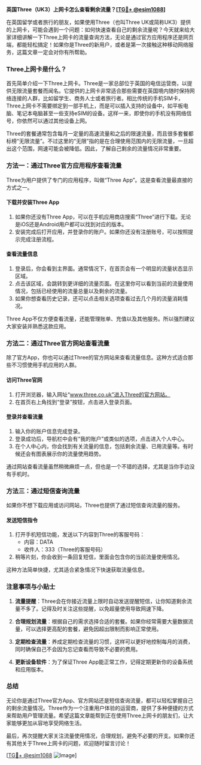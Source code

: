 **英国Three（UK3）上网卡怎么查看剩余流量？[[TG💪+ @esim1088](https://t.me/s/esim1088)]**

在英国留学或者旅行的朋友，如果使用Three（也叫Three UK或简称UK3）提供的上网卡，可能会遇到一个问题：如何快速查看自己的剩余流量呢？今天就来给大家详细讲解一下Three上网卡的流量查询方法，无论是通过官方应用程序还是网页端，都能轻松搞定！如果你是Three的新用户，或者是第一次接触这种移动网络服务，这篇文章一定会对你有所帮助。

### Three上网卡是什么？

首先简单介绍一下Three上网卡。Three是一家总部位于英国的电信运营商，以提供无限流量套餐而闻名。它提供的上网卡非常适合那些需要在英国境内随时保持网络连接的人群，比如留学生、商务人士或者旅行者。相比传统的手机SIM卡，Three上网卡不需要绑定到一部手机上，而是可以插入支持的设备中，如平板电脑、笔记本电脑甚至一些支持eSIM的设备。这样一来，即使你的手机没有网络信号，你依然可以通过其他设备上网。

Three的套餐通常包含每月一定量的高速流量和之后的限速流量，而且很多套餐都标榜“无限流量”。不过这里的“无限”指的是在合理使用范围内的无限流量，一旦超出这个范围，网速可能会被降低。因此，了解自己剩余的流量情况非常重要。

### 方法一：通过Three官方应用程序查看流量

Three为用户提供了专门的应用程序，叫做“Three App”。这是查看流量最直接的方式之一。

#### 下载并安装Three App
1. 如果你还没有Three App，可以在手机应用商店搜索“Three”进行下载。无论是iOS还是Android用户都可以找到对应的版本。
2. 安装完成后打开应用，并登录你的账户。如果你还没有注册账号，可以按照提示完成注册流程。

#### 查看流量信息
1. 登录后，你会看到主界面。通常情况下，在首页会有一个明显的流量状态显示区域。
2. 点击该区域，会跳转到更详细的流量页面。在这里你可以看到当前的流量使用情况，包括已经使用的流量总量以及剩余的流量。
3. 如果你想查看历史记录，还可以点击相关选项查看过去几个月的流量消耗情况。

Three App不仅方便查看流量，还能管理账单、充值以及其他服务。所以强烈建议大家安装并熟悉这款应用。

### 方法二：通过Three官方网站查看流量

除了官方App，你也可以通过Three的官方网站来查看流量信息。这种方式适合那些不习惯使用手机应用的人群。

#### 访问Three官网
1. 打开浏览器，输入网址“www.three.co.uk”进入Three的官方网站。
2. 在首页右上角找到“登录”按钮，点击进入登录页面。

#### 登录并查看流量
1. 输入你的账户信息完成登录。
2. 登录成功后，导航栏中会有“我的账户”或类似的选项，点击进入个人中心。
3. 在个人中心内，你会找到有关流量的信息，包括剩余流量、已用流量等。有时候还会有图表展示你的流量使用趋势。

通过网站查看流量虽然稍微麻烦一点，但也是一个不错的选择，尤其是当你手边没有手机时。

### 方法三：通过短信查询流量

如果你不想下载应用或访问网站，Three也提供了通过短信查询流量的服务。

#### 发送短信指令
1. 打开手机短信功能，发送以下内容到Three的客服号码：
   - 内容：DATA
   - 收件人：333（Three的客服号码）
2. 稍等片刻，你会收到一条回复短信，里面会包含你的当前流量使用情况。

这种方法简单快捷，尤其适合紧急情况下快速获取流量信息。

### 注意事项与小贴士

1. **流量提醒**：Three会在你接近流量上限时自动发送提醒短信，让你知道剩余流量不多了。记得及时关注这些提醒，以免超量使用导致网速下降。
   
2. **合理规划流量**：根据自己的需求选择合适的套餐。如果你经常需要大量数据流量，可以选择更高配的套餐，避免因超出限制而影响正常使用。

3. **定期检查流量**：养成定期检查流量的习惯，这样可以更好地控制每月的消费，同时确保自己不会因为忘记查看而导致不必要的费用。

4. **更新设备软件**：为了保证Three App能正常工作，记得定期更新你的设备系统和应用版本。

### 总结

无论你是通过Three官方App、官方网站还是短信查询流量，都可以轻松掌握自己的剩余流量情况。Three作为一个注重用户体验的运营商，提供了多种便捷的方式来帮助用户管理流量。希望这篇文章能帮到正在使用Three上网卡的朋友们，让大家能够更加从容地享受网络生活。

最后，再次提醒大家关注流量使用情况，合理规划，避免不必要的开支。如果你还有其他关于Three上网卡的问题，欢迎随时留言讨论！

[[TG💪+ @esim1088](https://t.me/s/esim1088) ![Image](https://i.postimg.cc/4NQfJmqS/Snipaste-2025-05-13-00-14-12.png)]